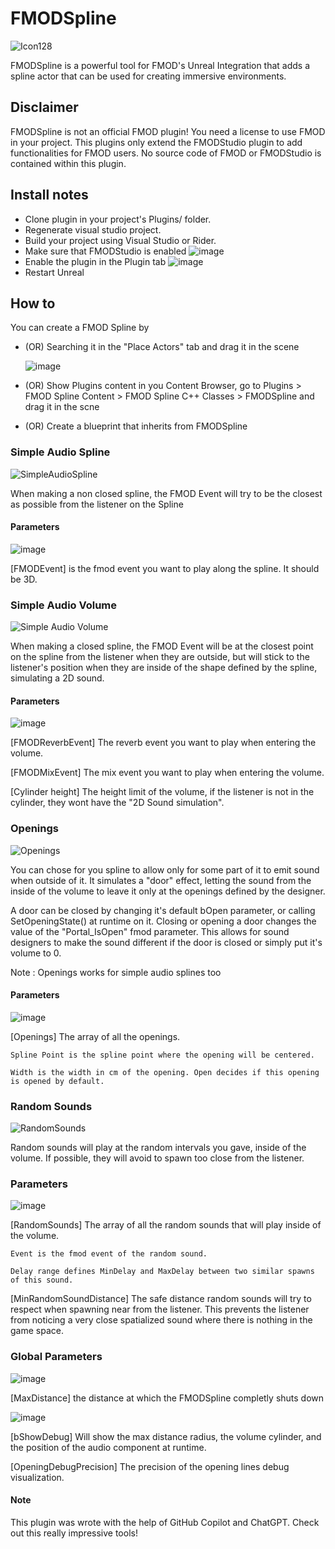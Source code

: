 # FMODSpline

![Icon128](https://user-images.githubusercontent.com/16429096/207061172-1f93c66a-43ce-4018-85a1-0d512f7e51c1.png)

FMODSpline is a powerful tool for FMOD's Unreal Integration that adds a spline actor that can be used for creating immersive environments.

## Disclaimer

FMODSpline is not an official FMOD plugin! You need a license to use FMOD in your project. 
This plugins only extend the FMODStudio plugin to add functionalities for FMOD users.
No source code of FMOD or FMODStudio is contained within this plugin. 

## Install notes

* Clone plugin in your project's Plugins/ folder. 
* Regenerate visual studio project.
* Build your project using Visual Studio or Rider.
* Make sure that FMODStudio is enabled
![image](https://user-images.githubusercontent.com/16429096/207061814-bf0f7310-fde2-43e6-b7b7-bb338295a059.png)
* Enable the plugin in the Plugin tab 
![image](https://user-images.githubusercontent.com/16429096/207061638-8a7634da-1d52-487d-b018-be01150a798d.png)
* Restart Unreal

## How to

You can create a FMOD Spline by 
* (OR) Searching it in the "Place Actors" tab and drag it in the scene

  ![image](https://user-images.githubusercontent.com/16429096/207062397-42ba8bea-e6f2-4caf-8c0c-a9f364d93848.png)
* (OR) Show Plugins content in you Content Browser, go to Plugins > FMOD Spline Content > FMOD Spline C++ Classes > FMODSpline and drag it in the scne
* (OR) Create a blueprint that inherits from FMODSpline

### Simple Audio Spline

![SimpleAudioSpline](https://user-images.githubusercontent.com/16429096/207062885-fd1d343c-ebe2-453d-99a4-a17a02227fb5.png)

When making a non closed spline, the FMOD Event will try to be the closest as possible from the listener on the Spline

#### Parameters

![image](https://user-images.githubusercontent.com/16429096/207065702-0e3a6f38-eb53-4801-b309-e36c59ba4e1c.png)

[FMODEvent] is the fmod event you want to play along the spline. It should be 3D.

### Simple Audio Volume

![Simple Audio Volume](https://user-images.githubusercontent.com/16429096/207062883-ca603f7f-4c1c-4755-82c1-446d8bc71ed3.png)

When making a closed spline, the FMOD Event will be at the closest point on the spline from the listener when they are outside, but will stick to the listener's position when they are inside of the shape defined by the spline, simulating a 2D sound.

#### Parameters

![image](https://user-images.githubusercontent.com/16429096/207066074-30443df5-dd9a-40dc-8524-6705a4fbe1f0.png)

[FMODReverbEvent] The reverb event you want to play when entering the volume.

[FMODMixEvent] The mix event you want to play when entering the volume.

[Cylinder height] The height limit of the volume, if the listener is not in the cylinder, they wont have the "2D Sound simulation".

### Openings

![Openings](https://user-images.githubusercontent.com/16429096/207062873-4e6f32e7-d0d5-4ce8-8938-8fa1d2addab9.png)

You can chose for you spline to allow only for some part of it to emit sound when outside of it. It simulates a "door" effect, letting the sound from the inside of the volume to leave it only at the openings defined by the designer.

A door can be closed by changing it's default bOpen parameter, or calling SetOpeningState() at runtime on it. Closing or opening a door changes the value of the "Portal_IsOpen" fmod parameter. This allows for sound designers to make the sound different if the door is closed or simply put it's volume to 0.

Note : Openings works for simple audio splines too

#### Parameters

![image](https://user-images.githubusercontent.com/16429096/207066780-a6dbd152-689a-4c2c-967e-92aa60299abc.png)

[Openings] The array of all the openings. 

	Spline Point is the spline point where the opening will be centered. 
	
	Width is the width in cm of the opening. Open decides if this opening is opened by default.

### Random Sounds

![RandomSounds](https://user-images.githubusercontent.com/16429096/207062880-22623b20-c424-4615-9512-09a9a5aabf2f.png)

Random sounds will play at the random intervals you gave, inside of the volume. If possible, they will avoid to spawn too close from the listener.

### Parameters 

![image](https://user-images.githubusercontent.com/16429096/207067300-9c068485-3c8c-4576-b60c-8942681c5442.png)

[RandomSounds] The array of all the random sounds that will play inside of the volume. 

	Event is the fmod event of the random sound. 
	
	Delay range defines MinDelay and MaxDelay between two similar spawns of this sound.
	
[MinRandomSoundDistance] The safe distance random sounds will try to respect when spawning near from the listener. This prevents the listener from noticing a very close spatialized sound where there is nothing in the game space.

### Global Parameters
![image](https://user-images.githubusercontent.com/16429096/207068139-db8b6623-ac85-4f23-bc97-c70121453238.png)

[MaxDistance] the distance at which the FMODSpline completly shuts down

![image](https://user-images.githubusercontent.com/16429096/207068331-5073b02f-a851-4790-abf8-df25e67d574b.png)

[bShowDebug] Will show the max distance radius, the volume cylinder, and the position of the audio component at runtime.

[OpeningDebugPrecision] The precision of the opening lines debug visualization.

#### Note

This plugin was wrote with the help of GitHub Copilot and ChatGPT. Check out this really impressive tools!


